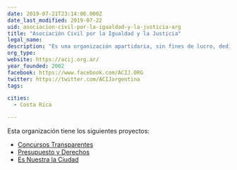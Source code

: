 ```yaml
---
date: 2019-07-21T23:14:06.000Z
date_last_modified: 2019-07-22
uid: asociacion-civil-por-la-igualdad-y-la-justicia-arg
title: "Asociación Civil por la Igualdad y la Justicia"
legal_name: 
description: "Es una organización apartidaria, sin fines de lucro, dedicada a la defensa de los derechos de los grupos más desfavorecidos de la sociedad y el fortalecimiento de la democracia en Argentina."
org_type: 
website: https://acij.org.ar/
year_founded: 2002
facebook: https://www.facebook.com/ACIJ.ORG
twitter: https://twitter.com/ACIJargentina
tags:

cities: 
  - Costa Rica

---
```


Esta organización tiene los siguientes proyectos:

- [Concursos Transparentes](/i/concursos-transparentes.html)
- [Presupuesto y Derechos](/i/presupuesto-y-derechos.html)
- [Es Nuestra la Ciudad](/i/es-nuestra-la-ciudad.html)
